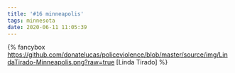```yaml
---
title: '#16 minneapolis'
tags: minnesota
date: 2020-06-11 11:05:39
---
```


{% fancybox https://github.com/donatelucas/policeviolence/blob/master/source/img/LindaTirado-Minneapolis.png?raw=true [Linda Tirado] %}
